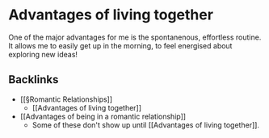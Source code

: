 # Advantages of living together
One of the major advantages for me is the spontanenous, effortless routine. It allows me to easily get up in the morning, to feel energised about exploring new ideas!

## Backlinks
* [[§Romantic Relationships]]
	* [[Advantages of living together]]
* [[Advantages of being in a romantic relationship]]
	* Some of these don't show up until [[Advantages of living together]].

<!-- #Life -->

<!-- {BearID:032B92F4-F9B0-494A-9039-52F9A08719F4-15756-000013032F5091A3} -->
